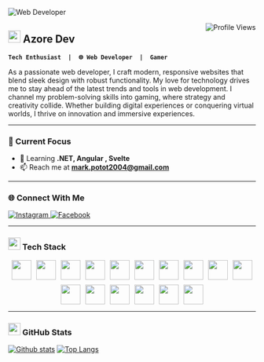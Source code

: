 ![Web Developer](https://media4.giphy.com/media/v1.Y2lkPTc5MGI3NjExN280em9vcnRtdTBzbTU1YzcwMHQ0bzE2a3o4cTljbmd3cG84cnhvOSZlcD12MV9pbnRlcm5hbF9naWZfYnlfaWQmY3Q9Zw/kkwwub0ANo8wm2hXwE/giphy.gif)

<img src="https://komarev.com/ghpvc/?username=Mark20042&label=Profile%20views&color=0e75b6&style=for-the-badge" alt="Profile Views" align="right" />


<!-- ABOUT ME SECTION WITH ANIMATION -->
## <img src="https://media.giphy.com/media/hvRJCLFzcasrR4ia7z/giphy.gif" width="25px"> Azore Dev
**`Tech Enthusiast  |  🌐 Web Developer  |  Gamer`**
<div align="left">
  <p>
As a passionate web developer, I craft modern, responsive websites that blend sleek design with robust functionality. My love for technology drives me to stay ahead of the latest trends and tools in web development. I channel my problem-solving skills into gaming, where strategy and creativity collide. Whether building digital experiences or conquering virtual worlds, I thrive on innovation and immersive experiences.
  </p>
  </div>

  
  ---

  
### 🎯 Current Focus

- 🌱 Learning **.NET, Angular , Svelte**  
- 📫 Reach me at **mark.potot2004@gmail.com**  




---
### 🌐 Connect With Me
<div align="left">
  <a href="https://www.instagram.com/azorezxc" target="_blank">
    <img src="https://img.shields.io/badge/Instagram-E4405F?logo=instagram&logoColor=white&style=for-the-badge" alt="Instagram">
  </a>
  <a href="https://www.facebook.com/makoyjoseph.minor" target="_blank">
    <img src="https://img.shields.io/badge/Facebook-1877F2?logo=facebook&logoColor=white&style=for-the-badge" alt="Facebook">
  </a>
</div>

---

<!-- TECH STACK WITH ANIMATIONS -->
### <img src="https://media2.giphy.com/media/QssGEmpkyEOhBCb7e1/giphy.gif?cid=ecf05e47a0n3gi1bfqntqmob8g9aid1oyj2wr3ds3mg700bl&rid=giphy.gif" width="25px">  Tech Stack
<div align="center" style="display: flex; flex-wrap: wrap; gap: 10px; justify-content: center;">


<img src="https://img.shields.io/badge/HTML-%23E34F26.svg?logo=html5&logoColor=white" height="40">
<img src="https://img.shields.io/badge/CSS-639?logo=css&logoColor=fff" height="40">
<img src="https://img.shields.io/badge/JavaScript-F7DF1E?logo=javascript&logoColor=000" height="40">
<img src="https://img.shields.io/badge/Tailwind%20CSS-%2338B2AC.svg?logo=tailwind-css&logoColor=white" height="40">
<img src="https://img.shields.io/badge/C-00599C?logo=c&logoColor=white" height="40">
<img src="https://img.shields.io/badge/C++-%2300599C.svg?logo=c%2B%2B&logoColor=white" height="40">
<img src="https://custom-icon-badges.demolab.com/badge/C%23-%23239120.svg?logo=cshrp&logoColor=white" height="40">
<img src="https://img.shields.io/badge/Java-%23ED8B00.svg?logo=openjdk&logoColor=white" height="40">
<img src="https://img.shields.io/badge/Angular-%23DD0031.svg?logo=angular&logoColor=white" height="40">
<img src="https://img.shields.io/badge/Svelte-%23f1413d.svg?logo=svelte&logoColor=white" height="40">
<img src="https://img.shields.io/badge/React-%2320232a.svg?logo=react&logoColor=%2361DAFB" height="40">
<img src="https://img.shields.io/badge/.NET-512BD4?logo=dotnet&logoColor=fff" height="40">
<img src="https://img.shields.io/badge/MySQL-4479A1?logo=mysql&logoColor=fff" height="40">
<img src="https://custom-icon-badges.demolab.com/badge/Microsoft%20SQL%20Server-CC2927?logo=mssqlserver-white&logoColor=white" height="40">
<img src="https://img.shields.io/badge/Git-F05032?logo=git&logoColor=fff" height="40">
<img src="https://img.shields.io/badge/Figma-F24E1E?logo=figma&logoColor=white" height="40">

</div>
 
---


<!-- GITHUB STATS WITH ANIMATIONS -->
### <img src="https://media.giphy.com/media/iY8CRBdQXODJSCERIr/giphy.gif" width="25px"> GitHub Stats

  <a href="#">![Github stats](https://github-readme-stats.vercel.app/api?username=Mark20042&theme=blueberry&count_private=true&hide_border=true&line_height=20)</a>
  <a href="#">![Top Langs](https://github-readme-stats.vercel.app/api/top-langs/?username=Mark20042&layout=compact&theme=blueberry&count_private=true&hide_border=true)</a>

 
